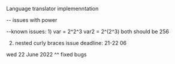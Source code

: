 Language translator implemenntation 

-- issues with power

--known issues: 
1) 
var = 2^2^3
var2 = 2^(2^3)
both should be 256

2) nested curly braces issue
deadline: 21-22 06

wed 22 June 2022  ^^ fixed bugs